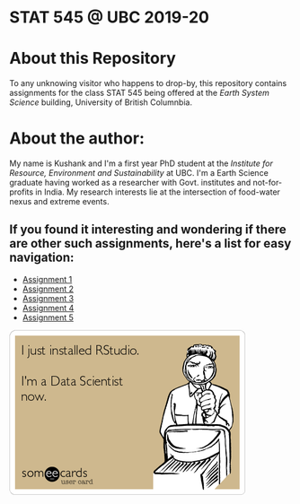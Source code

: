 # STAT 545 @ UBC 2019-20

# __About this Repository__
To any unknowing visitor who happens to drop-by, this repository contains assignments for the class STAT 545 being offered at the _Earth System Science_ building, University of British Columnbia. 

# __About the author__:
My name is Kushank and I'm a first year PhD student at the _Institute for Resource, Environment and Sustainability_ at UBC. I'm a Earth Science graduate having worked as a researcher with Govt. institutes and not-for-profits in India. My research interests lie at the intersection of food-water nexus and extreme events. 


## If you found it interesting and wondering if there are other such assignments, here's a list for easy navigation:

* [Assignment 1](https://github.com/STAT545-UBC-hw-2019-20/stat545-hw-kushankb) 
* [Assignment 2](https://stat545-ubc-hw-2019-20.github.io/stat545-hw-kushankb/HW02/hw02.html)
* [Assignment 3](https://stat545-ubc-hw-2019-20.github.io/stat545-hw-kushankb/HW03/hw03.html)
* [Assignment 4](https://github.com/STAT545-UBC-hw-2019-20/stat545-hw-kushankb/tree/master/HW04)
* [Assignment 5](https://stat545-ubc-hw-2019-20.github.io/stat545-hw-kushankb/HW05/hw05.html)

![Are you a data scientist?](datascience.png)
